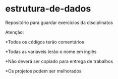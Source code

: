 # estrutura-de-dados

Repositório para guardar exercícios da disciplinatos 

Atenção:

*Todos os códigos terão comentários 

*Todas as variáveis terão o nome em inglês

*Não deverá ser copiado para entrega de trabalhos 

*Os projetos podem ser melhorados 

